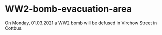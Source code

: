# WW2-bomb-evacuation-area
On Monday, 01.03.2021 a WW2 bomb will be defused in Virchow Street in Cottbus.
